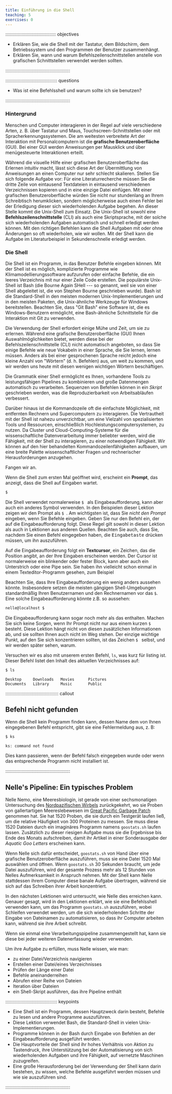 ```yaml
---
title: Einführung in die Shell
teaching: 5
exercises: 0
---
```



::::::::::::::::::::::::::::::::::::::: objectives

- Erklären Sie, wie die Shell mit der Tastatur, dem Bildschirm, dem Betriebssystem und
  den Programmen der Benutzer zusammenhängt.
- Erklären Sie, wann und warum Befehlszeilenschnittstellen anstelle von grafischen
  Schnittstellen verwendet werden sollten.

::::::::::::::::::::::::::::::::::::::::::::::::::

:::::::::::::::::::::::::::::::::::::::: questions

- Was ist eine Befehlsshell und warum sollte ich sie benutzen?

::::::::::::::::::::::::::::::::::::::::::::::::::

### Hintergrund

Menschen und Computer interagieren in der Regel auf viele verschiedene Arten, z. B. über
Tastatur und Maus, Touchscreen-Schnittstellen oder mit Spracherkennungssystemen. Die am
weitesten verbreitete Art der Interaktion mit Personalcomputern ist die **grafische
Benutzeroberfläche** (GUI). Bei einer GUI werden Anweisungen per Mausklick und über
menügesteuerte Interaktionen erteilt.

Während die visuelle Hilfe einer grafischen Benutzeroberfläche das Erlernen intuitiv
macht, lässt sich diese Art der Übermittlung von Anweisungen an einen Computer nur sehr
schlecht skalieren. Stellen Sie sich folgende Aufgabe vor: Für eine Literaturrecherche
müssen Sie die dritte Zeile von eintausend Textdateien in eintausend verschiedenen
Verzeichnissen kopieren und in eine einzige Datei einfügen. Mit einer grafischen
Benutzeroberfläche würden Sie nicht nur stundenlang an Ihrem Schreibtisch herumklicken,
sondern möglicherweise auch einen Fehler bei der Erledigung dieser sich wiederholenden
Aufgabe begehen. An dieser Stelle kommt die Unix-Shell zum Einsatz. Die Unix-Shell ist
sowohl eine **Befehlszeilenschnittstelle** (CLI) als auch eine Skriptsprache, mit der
solche sich wiederholenden Aufgaben automatisch und schnell erledigt werden können. Mit
den richtigen Befehlen kann die Shell Aufgaben mit oder ohne Änderungen so oft
wiederholen, wie wir wollen. Mit der Shell kann die Aufgabe im Literaturbeispiel in
Sekundenschnelle erledigt werden.

### Die Shell

Die Shell ist ein Programm, in das Benutzer Befehle eingeben können. Mit der Shell ist
es möglich, komplizierte Programme wie Klimamodellierungssoftware aufzurufen oder
einfache Befehle, die ein leeres Verzeichnis mit nur einer Zeile Code erstellen. Die
populärste Unix-Shell ist Bash (die Bourne Again SHell --- so genannt, weil sie von
einer Shell abgeleitet ist, die von Stephen Bourne geschrieben wurde). Bash ist die
Standard-Shell in den meisten modernen Unix-Implementierungen und in den meisten
Paketen, die Unix-ähnliche Werkzeuge für Windows bereitstellen. Beachten Sie, dass "Git
Bash" eine Software ist, die es Windows-Benutzern ermöglicht, eine Bash-ähnliche
Schnittstelle für die Interaktion mit Git zu verwenden.

Die Verwendung der Shell erfordert einige Mühe und Zeit, um sie zu erlernen. Während
eine grafische Benutzeroberfläche (GUI) Ihnen Auswahlmöglichkeiten bietet, werden diese
bei der Befehlszeilenschnittstelle (CLI) nicht automatisch angeboten, so dass Sie einige
Befehle wie neue Vokabeln in einer Sprache, die Sie lernen, lernen müssen. Anders als
bei einer gesprochenen Sprache reicht jedoch eine kleine Anzahl von "Wörtern" (d. h.
Befehlen) aus, um weit zu kommen, und wir werden uns heute mit diesen wenigen wichtigen
Wörtern beschäftigen.

Die Grammatik einer Shell ermöglicht es Ihnen, vorhandene Tools zu leistungsfähigen
Pipelines zu kombinieren und große Datenmengen automatisch zu verarbeiten. Sequenzen von
Befehlen können in ein *Skript* geschrieben werden, was die Reproduzierbarkeit von
Arbeitsabläufen verbessert.

Darüber hinaus ist die Kommandozeile oft die einfachste Möglichkeit, mit entfernten
Rechnern und Supercomputern zu interagieren. Die Vertrautheit mit der Shell ist nahezu
unverzichtbar, um eine Vielzahl von spezialisierten Tools und Ressourcen, einschließlich
Hochleistungscomputersystemen, zu nutzen. Da Cluster und Cloud-Computing-Systeme für die
wissenschaftliche Datenverarbeitung immer beliebter werden, wird die Fähigkeit, mit der
Shell zu interagieren, zu einer notwendigen Fähigkeit. Wir können auf den hier
behandelten Kommandozeilenfähigkeiten aufbauen, um eine breite Palette
wissenschaftlicher Fragen und rechnerischer Herausforderungen anzugehen.

Fangen wir an.

Wenn die Shell zum ersten Mal geöffnet wird, erscheint ein **Prompt**, das anzeigt, dass
die Shell auf Eingaben wartet.

```bash
$
```

Die Shell verwendet normalerweise `$ ` als Eingabeaufforderung, kann aber auch ein
anderes Symbol verwenden. In den Beispielen dieser Lektion zeigen wir den Prompt als `$
`. Am wichtigsten ist, dass Sie *nicht den Prompt* eingeben, wenn Sie Befehle eingeben.
Geben Sie nur den Befehl ein, der auf die Eingabeaufforderung folgt. Diese Regel gilt
sowohl in dieser Lektion als auch in Lektionen aus anderen Quellen. Beachten Sie auch,
dass Sie, nachdem Sie einen Befehl eingegeben haben, die <kbd>Eingabetaste</kbd> drücken
müssen, um ihn auszuführen.

Auf die Eingabeaufforderung folgt ein **Textcursor**, ein Zeichen, das die Position
angibt, an der Ihre Eingaben erscheinen werden. Der Cursor ist normalerweise ein
blinkender oder fester Block, kann aber auch ein Unterstrich oder eine Pipe sein. Sie
haben ihn vielleicht schon einmal in einem Texteditor-Programm gesehen, zum Beispiel

Beachten Sie, dass Ihre Eingabeaufforderung ein wenig anders aussehen könnte.
Insbesondere setzen die meisten gängigen Shell-Umgebungen standardmäßig Ihren
Benutzernamen und den Rechnernamen vor das `$`. Eine solche Eingabeaufforderung könnte
z.B. so aussehen:

```bash
nelle@localhost $
```

Die Eingabeaufforderung kann sogar noch mehr als das enthalten. Machen Sie sich keine
Sorgen, wenn Ihr Prompt nicht nur aus einem kurzen `$ ` besteht. Diese Lektion hängt
nicht von diesen zusätzlichen Informationen ab, und sie sollten Ihnen auch nicht im Weg
stehen. Der einzige wichtige Punkt, auf den Sie sich konzentrieren sollten, ist das
Zeichen `$ ` selbst, und wir werden später sehen, warum.

Versuchen wir es also mit unserem ersten Befehl, `ls`, was kurz für listing ist. Dieser
Befehl listet den Inhalt des aktuellen Verzeichnisses auf:

```bash
$ ls
```

```output
Desktop     Downloads   Movies      Pictures
Documents   Library     Music       Public
```

::::::::::::::::::::::::::::::::::::::::: callout

## Befehl nicht gefunden

Wenn die Shell kein Programm finden kann, dessen Name dem von Ihnen eingegebenen Befehl
entspricht, gibt sie eine Fehlermeldung aus, z. B:

```bash
$ ks
```

```output
ks: command not found
```

Dies kann passieren, wenn der Befehl falsch eingegeben wurde oder wenn das entsprechende
Programm nicht installiert ist.


::::::::::::::::::::::::::::::::::::::::::::::::::

## Nelle's Pipeline: Ein typisches Problem

Nelle Nemo, eine Meeresbiologin, ist gerade von einer sechsmonatigen Untersuchung des
[Nordpazifischen Wirbels](https://en.wikipedia.org/wiki/North_Pacific_Gyre)
zurückgekehrt, wo sie Proben von gallertartigen Meereslebewesen im [Great Pacific
Garbage Patch](https://en.wikipedia.org/wiki/Great_Pacific_Garbage_Patch) genommen hat.
Sie hat 1520 Proben, die sie durch ein Testgerät laufen ließ, um die relative Häufigkeit
von 300 Proteinen zu messen. Sie muss diese 1520 Dateien durch ein imaginäres Programm
namens `goostats.sh` laufen lassen. Zusätzlich zu dieser riesigen Aufgabe muss sie die
Ergebnisse bis Ende des Monats aufschreiben, damit ihr Artikel in einer Sonderausgabe
der *Aquatic Goo Letters* erscheinen kann.

Wenn Nelle sich dafür entscheidet, `goostats.sh` von Hand über eine grafische
Benutzeroberfläche auszuführen, muss sie eine Datei 1520 Mal auswählen und öffnen. Wenn
`goostats.sh` 30 Sekunden braucht, um jede Datei auszuführen, wird der gesamte Prozess
mehr als 12 Stunden von Nelles Aufmerksamkeit in Anspruch nehmen. Mit der Shell kann
Nelle stattdessen ihrem Computer diese banale Aufgabe übertragen, während sie sich auf
das Schreiben ihrer Arbeit konzentriert.

In den nächsten Lektionen wird untersucht, wie Nelle dies erreichen kann. Genauer
gesagt, wird in den Lektionen erklärt, wie sie eine Befehlsshell verwenden kann, um das
Programm `goostats.sh` auszuführen, wobei Schleifen verwendet werden, um die sich
wiederholenden Schritte der Eingabe von Dateinamen zu automatisieren, so dass ihr
Computer arbeiten kann, während sie ihre Arbeit schreibt.

Wenn sie einmal eine Verarbeitungspipeline zusammengestellt hat, kann sie diese bei
jeder weiteren Datenerfassung wieder verwenden.

Um ihre Aufgabe zu erfüllen, muss Nelle wissen, wie man:

- zu einer Datei/Verzeichnis navigieren
- Erstellen einer Datei/eines Verzeichnisses
- Prüfen der Länge einer Datei
- Befehle aneinanderreihen
- Abrufen einer Reihe von Dateien
- Iteration über Dateien
- ein Shell-Skript ausführen, das ihre Pipeline enthält

:::::::::::::::::::::::::::::::::::::::: keypoints

- Eine Shell ist ein Programm, dessen Hauptzweck darin besteht, Befehle zu lesen und
  andere Programme auszuführen.
- Diese Lektion verwendet Bash, die Standard-Shell in vielen Unix-Implementierungen.
- Programme können in der Bash durch Eingabe von Befehlen an der Eingabeaufforderung
  ausgeführt werden.
- Die Hauptvorteile der Shell sind ihr hohes Verhältnis von Aktion zu Tastendruck, ihre
  Unterstützung bei der Automatisierung von sich wiederholenden Aufgaben und ihre
  Fähigkeit, auf vernetzte Maschinen zuzugreifen.
- Eine große Herausforderung bei der Verwendung der Shell kann darin bestehen, zu
  wissen, welche Befehle ausgeführt werden müssen und wie sie auszuführen sind.

::::::::::::::::::::::::::::::::::::::::::::::::::



